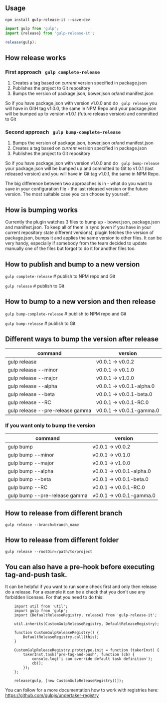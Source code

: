 ## Usage
`npm install gulp-release-it --save-dev`

```javascript
import gulp from 'gulp';
import {release} from 'gulp-release-it';

release(gulp);
```

## How release works

### First approach ``` gulp complete-release```

1. Creates a tag based on *current* version specified in package.json
2. Publishes the project to Git repository 
3. Bumps the version of package.json, bower.json or/and manifest.json

So if you have package.json with version v1.0.0 and do ``` gulp release``` 
you will have in GitH tag v1.0.0, the same in NPM Repo and your package.json 
will be bumped up to version v1.0.1 (future release version) and committed to Git

### Second approach ``` gulp bump-complete-release```

1. Bumps the version of package.json, bower.json or/and manifest.json
2. Creates a tag based on *current* version specified in package.json
3. Publishes the project to Git repository 

So if you have package.json with version v1.0.0 and do ``` gulp bump-release``` 
your package.json will be bumped up and committed to Git to v1.0.1 (last released version) 
and you will have in Git tag v1.0.1, the same in NPM Repo.

The big difference between two approaches is in - what do you want to save in your configuration file -
the last released version or the future version. The most suitable case you can choose by yourself.

## How is bumping works

Currently the plugin watches 3 files to bump up - bower.json, package.json and manifest.json.
To keep all of them in sync (even if you have in your current repository state different versions),
plugin fetches the version of package.json, bumps it and applies the same version to other files.
It can be very handy, especially if somebody from the team decided to update manually one of the files but 
forgot to do it for another files too.

## How to publish and bump to a new version

```gulp complete-release``` # publish to NPM repo and Git

```gulp release``` # publish to Git

## How to bump  to a new version and then release

```gulp bump-complete-release``` # publish to NPM repo and Git

```gulp bump-release``` # publish to Git


## Different ways to bump the version after release

command                              | version
-------------------------------------|-----------------
gulp release                         | v0.0.1 -> v0.0.2 
gulp release --minor                 | v0.0.1 -> v0.1.0 
gulp release --major                 | v0.0.1 -> v1.0.0
gulp release --alpha                 | v0.0.1 -> v0.0.1-alpha.0
gulp release --beta                  | v0.0.1 -> v0.0.1-beta.0
gulp release --RC                    | v0.0.1 -> v0.0.1-RC.0
gulp release --pre-release gamma     | v0.0.1 -> v0.0.1-gamma.0

### If you want only to bump the version

command                              | version
-------------------------------------|-----------------
gulp bump                            | v0.0.1 -> v0.0.2 
gulp bump --minor                    | v0.0.1 -> v0.1.0 
gulp bump --major                    | v0.0.1 -> v1.0.0
gulp bump --alpha                    | v0.0.1 -> v0.0.1-alpha.0
gulp bump --beta                     | v0.0.1 -> v0.0.1-beta.0
gulp bump --RC                       | v0.0.1 -> v0.0.1-RC.0
gulp bump --pre-release gamma        | v0.0.1 -> v0.0.1-gamma.0
 
## How to release from different branch
 
```gulp release --branch=branch_name```

## How to release from different folder

```gulp release --rootDir=/path/to/project```

## You can also have a pre-hook before executing tag-and-push task.

It can be helpful if you want to run some check first and only then release do a release.
For a example it can be a check that you don't use any forbidden licenses.
For that you need to do this:

```
    import util from 'util';
    import gulp from 'gulp';
    import {DefaultReleaseRegistry, release} from 'gulp-release-it';
    
    util.inherits(CustomGulpReleaseRegistry, DefaultReleaseRegistry);
    
    function CustomGulpReleaseRegistry() {
        DefaultReleaseRegistry.call(this);
    }
    
    CustomGulpReleaseRegistry.prototype.init = function (takerInst) {
        takerInst.task('pre-tag-and-push', function (cb) {
            console.log('i can override default task definition');
            cb();
        });
    };
    
    release(gulp, [new CustomGulpReleaseRegistry()]);

```

You can follow for a more documentation how to work with registries here: https://github.com/gulpjs/undertaker-registry
  
